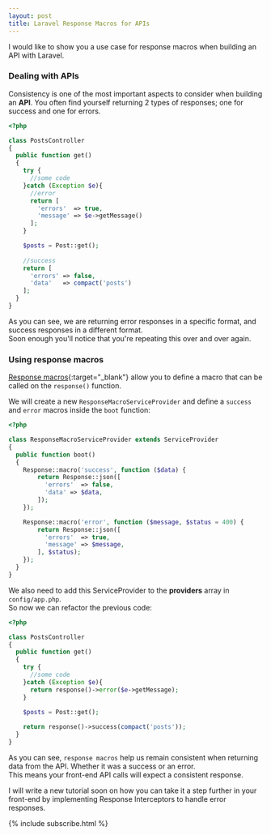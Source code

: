 ```yaml
---
layout: post
title: Laravel Response Macros for APIs
---
```


I would like to show you a use case for response macros when building an API with Laravel.


### Dealing with APIs

Consistency is one of the most important aspects to consider when building an **API**.
You often find yourself returning 2 types of responses; one for success and one for errors.

```php
<?php

class PostsController
{
  public function get()
  {
    try {
      //some code
    }catch (Exception $e){
      //error
      return [
        'errors'  => true,
        'message' => $e->getMessage()
      ];
    }

    $posts = Post::get();
  
    //success
    return [
      'errors' => false,
      'data'   => compact('posts')
    ];
  }
}
```

As you can see, we are returning error responses in a specific format, and success responses in a different format.  
Soon enough you'll notice that you're repeating this over and over again.

### Using response macros

[Response macros](https://laravel.com/docs/5.2/responses#response-macros){:target="_blank"}
allow you to define a macro that can be called on the `response()` function.  

We will create a new `ResponseMacroServiceProvider` and define a `success` and `error` macros inside the `boot` function: 

```php
<?php

class ResponseMacroServiceProvider extends ServiceProvider
{
  public function boot()
  {
    Response::macro('success', function ($data) {
        return Response::json([
          'errors'  => false,
          'data' => $data,
        ]);
    });

    Response::macro('error', function ($message, $status = 400) {
        return Response::json([
          'errors'  => true,
          'message' => $message,
        ], $status);
    });
  }
}
```
We also need to add this ServiceProvider to the **providers** array in `config/app.php`.  
So now we can refactor the previous code:

```php
<?php

class PostsController
{
  public function get()
  {
    try {
      //some code
    }catch (Exception $e){
      return response()->error($e->getMessage);
    }

    $posts = Post::get();
  
    return response()->success(compact('posts'));
  }
}
```

As you can see, `response macros` help us remain consistent when returning data from the API. Whether it was a success or an error.  
This means your front-end API calls will expect a consistent response.  


I will write a new tutorial soon on how you can take it a step further in your front-end by implementing Response Interceptors to handle error responses.

{% include subscribe.html %}